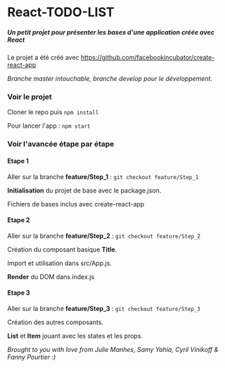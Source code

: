 # React-TODO-LIST
##### Un petit projet pour présenter les bases d'une application créée avec React

Le projet a été créé avec https://github.com/facebookincubator/create-react-app

*Branche master intouchable, branche develop pour le développement.*

### Voir le projet

Cloner le repo puis 
`npm install`

Pour lancer l'app :
`npm start`

### Voir l'avancée étape par étape
#### Etape 1

Aller sur la branche **feature/Step_1** :
`git checkout feature/Step_1`

**Initialisation** du projet de base avec le package.json.

Fichiers de bases inclus avec create-react-app

#### Etape 2

Aller sur la branche **feature/Step_2** :
`git checkout feature/Step_2`

Création du composant basique **Title**. 

Import et utilisation dans src/App.js.

**Render** du DOM dans index.js

#### Etape 3

Aller sur la branche **feature/Step_3** :
`git checkout feature/Step_3`

Création des autres composants.

**List** et **Item** jouant avec les states et les props.

*Brought to you with love from Julie Manhes, Samy Yahia, Cyril Vinikoff & Fanny Pourtier :)*
